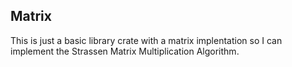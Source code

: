 ## Matrix

This is just a basic library crate with a matrix implentation so I can implement the Strassen Matrix Multiplication Algorithm. 
